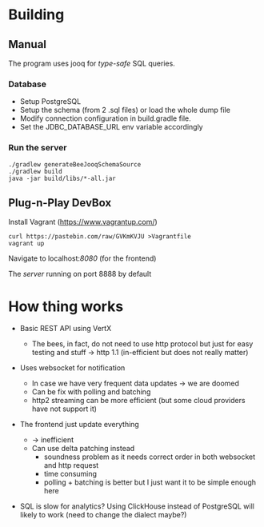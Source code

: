# Building

## Manual
The program uses jooq for *type-safe* SQL queries.
### Database
* Setup PostgreSQL
* Setup the schema (from 2 .sql files) or load the whole dump file
* Modify connection configuration in build.gradle file.
* Set the JDBC_DATABASE_URL env variable accordingly
### Run the server
```
./gradlew generateBeeJooqSchemaSource
./gradlew build
java -jar build/libs/*-all.jar
```
## Plug-n-Play DevBox
Install Vagrant (https://www.vagrantup.com/)
```
curl https://pastebin.com/raw/GVKmKVJU >Vagrantfile
vagrant up
```
Navigate to localhost:*8080* (for the frontend)

The *server* running on port 8888 by default

# How thing works
* Basic REST API using VertX
    * The bees, in fact, do not need to use http protocol but
    just for easy testing and stuff -> http 1.1 (in-efficient but does
    not really matter)

* Uses websocket for notification
    * In case we have very frequent data updates -> we are doomed
    * Can be fix with polling and batching
    * http2 streaming can be more efficient (but some cloud providers have not support it)

* The frontend just update everything
    * -> inefficient
    * Can use delta patching instead
        * soundness problem as it needs correct order in both websocket
        and http request
        * time consuming
        * polling + batching is better but I just want it to be simple
        enough here

* SQL is slow for analytics? Using ClickHouse instead of PostgreSQL will
likely to work (need to change the dialect maybe?)
